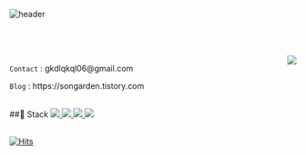 ![header](https://capsule-render.vercel.app/api?type=waving&color=auto&height=300&section=header&text=Hello%20World,%20I'm%20Songarden!&fontSize=45&fondColor=auto&animation=fadeIn&fontAlignY=38&descAlignY=51&descAlign=62)


<br><br><br>
<img align = 'right' src="http://mazassumnida.wtf/api/v2/generate_badge?boj=gkdlqkql6"></img>
<p align="left"><code>Contact</code> : gkdlqkql06@gmail.com  </p>  
<p align="left"><code>Blog</code> : https://songarden.tistory.com </p>


<br>
##📕 Stack 
<a href="#demo">
  <img src="https://img.shields.io/badge/python-3776AB?style=plastic&logo=python&logoColor=white">
  <img src="https://img.shields.io/badge/java-007396?style=plastic&logo=java&logoColor=white">
  <img src="https://img.shields.io/badge/spring-6DB33F?style=plastic&logo=spring&logoColor=white">
  <img src="https://img.shields.io/badge/github-181717?style=plastic&logo=github&logoColor=white">
</a>
<br><br>

[![Hits](https://hits.seeyoufarm.com/api/count/incr/badge.svg?url=https%3A%2F%2Fgithub.com%2Fsongarden%2Fhit-counter&count_bg=%2379C83D&title_bg=%23555555&icon=&icon_color=%23E7E7E7&title=hits&edge_flat=false)](https://hits.seeyoufarm.com)






<!--
**songarden/songarden** is a ✨ _special_ ✨ repository because its `README.md` (this file) appears on your GitHub profile.

Here are some ideas to get you started:

- 🔭 I’m currently working on ...
- 🌱 I’m currently learning ...
- 👯 I’m looking to collaborate on ...
- 🤔 I’m looking for help with ...
- 💬 Ask me about ...
- 📫 How to reach me: ...
- 😄 Pronouns: ...
- ⚡ Fun fact: ...
-->
